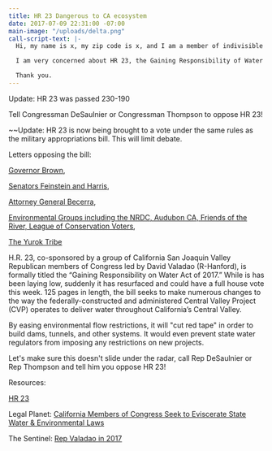 ```yaml
---
title: HR 23 Dangerous to CA ecosystem
date: 2017-07-09 22:31:00 -07:00
main-image: "/uploads/delta.png"
call-script-text: |-
  Hi, my name is x, my zip code is x, and I am a member of indivisible 4c.

  I am very concerned about HR 23, the Gaining Responsibility of Water Act. This bill could permanently harm our rivers and the Bay-Delta estuary. It will override CA environmental law and prevent implementation of the Endangered Species Act. Please tell the Congressman that I am alarmed at recent legislation to speed this bill to a floor vote and that I strongly oppose this bill.

  Thank you.
---
```


Update: HR 23 was passed 230-190


Tell Congressman DeSaulnier or Congressman Thompson to oppose HR 23!

~~Update: HR 23 is now being brought to a vote under the same rules as the military appropriations bill. This will limit debate.

Letters opposing the bill:

[Governor Brown](https://www.nrdc.org/sites/default/files/media-uploads/hr_23_governor_brown_oppose.pdf),

[Senators Feinstein and Harris](https://www.feinstein.senate.gov/public/index.cfm/press-releases?ID=1E243FC5-4351-409F-BF12-3B0C8A4ED9D8AG),

[Attorney General Becerra](https://www.nrdc.org/sites/default/files/media-uploads/ag_becerra_hr_23_oppose.pdf),
 
[Environmental Groups including the NRDC, Audubon CA, Friends of the River, League of Conservation Voters](https://www.nrdc.org/sites/default/files/media-uploads/hr_23_ngo_oppose_letter.pdf),

[The Yurok Tribe](https://www.nrdc.org/sites/default/files/media-uploads/yurok_tribe_oppose_hr_23.pdf)

 

H.R. 23, co-sponsored by a group of California San Joaquin Valley Republican members of Congress led by David Valadao (R-Hanford), is formally titled the “Gaining Responsibility on Water Act of 2017.” While is has been laying low, suddenly it has resurfaced and could have a full house vote this week.  125 pages in length, the bill seeks to make numerous changes to the way the federally-constructed and administered Central Valley Project (CVP) operates to deliver water throughout California’s Central Valley.

By easing environmental flow restrictions, it will "cut red tape" in order to build dams, tunnels, and other systems. It would even prevent state water regulators from imposing any restrictions on new projects.

Let's make sure this doesn't slide under the radar, call Rep DeSaulnier or Rep Thompson and tell him you oppose HR 23!

Resources:

[HR 23](https://www.congress.gov/bill/115th-congress/house-bill/23?q=%7B%22search%22%3A%5B%22hr+23%22%5D%7D&r=1)


Legal Planet: [California Members of Congress Seek to Eviscerate State Water & Environmental Laws ](http://legal-planet.org/2017/06/10/california-members-of-congress-seek-to-eviscerate-state-water-environmental-laws/)

The Sentinel: [Rep Valadao in 2017](http://hanfordsentinel.com/gallery/rep-valadao-in/collection_decb12bd-0442-513b-8c2c-d91112e024ef.html?utm_content=buffer671ea&utm_medium=social&utm_source=twitter.com&utm_campaign=LEEDCC)